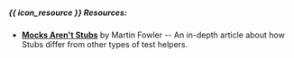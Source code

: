 ##### {{ icon_resource }} Resources:


* [**Mocks Aren't Stubs**](https://martinfowler.com/articles/mocksArentStubs.html) by Martin Fowler -- An in-depth article about how Stubs differ from other types of test helpers.
